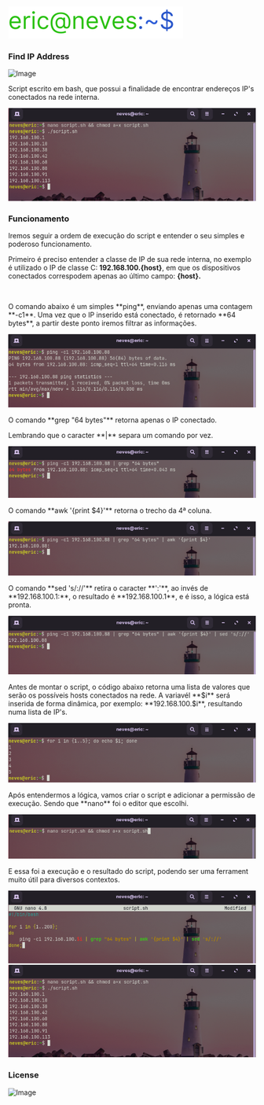 ![Logo](.github/logo.svg)

### Find IP Address

![Image](https://img.shields.io/github/license/ericneves/FINDIPADDRESS?color=green&style=flat-square&logo=appveyor)

<p>Script escrito em bash, que possui a finalidade de encontrar endereços IP's conectados na rede interna.</p>

![Logo](.github/result.png)

### Funcionamento

<p>Iremos seguir a ordem de execução do script e entender o seu simples e poderoso funcionamento.</p>

<p>Primeiro é preciso entender a classe de IP de sua rede interna, no exemplo é utilizado o IP de classe C: <b>192.168.100.{host}</b>, em que os dispositivos conectados correspodem apenas ao último campo: <b>{host}.</b></p>
<br>
<p>O comando abaixo é um simples **ping**, enviando apenas uma contagem **-c1**. Uma vez que o IP inserido está conectado, é retornado **64 bytes**, a partir deste ponto iremos filtrar as informações.</p>

![Logo](.github/ping.png)

<p>O comando **grep "64 bytes"** retorna apenas o IP conectado.</p>
<p>Lembrando que o caracter **|** separa um comando por vez.</p>

![Logo](.github/grep.png)

<p>O comando **awk '{print $4}'** retorna o trecho da 4ª coluna.</p>

![Logo](.github/awk.png)

<p>O comando **sed 's/://'** retira o caracter **':'**, ao invés de **192.168.100.1:**, o resultado é **192.168.100.1**, e é isso, a lógica está pronta.</p>

![Logo](.github/sed.png)

<p>Antes de montar o script, o código abaixo retorna uma lista de valores que serão os possíveis hosts conectados na rede. A variavél **$i** será inserida de forma dinâmica, por exemplo: **192.168.100.$i**, resultando numa lista de IP's.</p>

![Logo](.github/for.png)

<p>Após entendermos a lógica, vamos criar o script e adicionar a permissão de execução. Sendo que **nano** foi o editor que escolhi.</p>

![Logo](.github/chmod.png)

<p>E essa foi a execução e o resultado do script, podendo ser uma ferrament muito útil para diversos contextos.</p>

![Logo](.github/script.png)
![Logo](.github/result.png)

### License

![Image](https://img.shields.io/github/license/ericneves/FINDIPADDRESS?color=green&style=flat)
